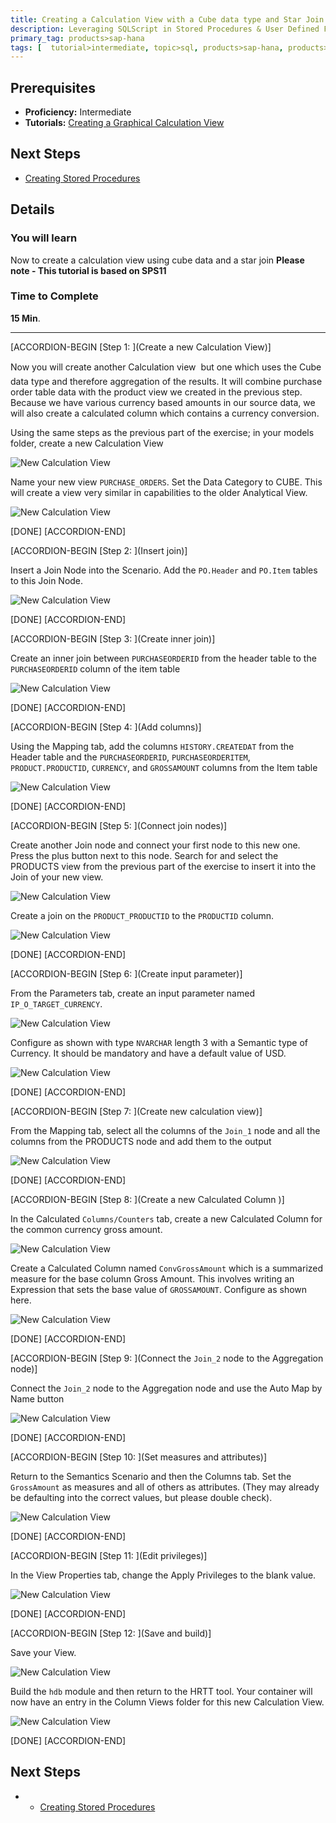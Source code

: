 ```yaml
---
title: Creating a Calculation View with a Cube data type and Star Join
description: Leveraging SQLScript in Stored Procedures & User Defined Functions
primary_tag: products>sap-hana
tags: [  tutorial>intermediate, topic>sql, products>sap-hana, products>sap-hana\,-express-edition ]
---
```

## Prerequisites  
- **Proficiency:** Intermediate
- **Tutorials:** [Creating a Graphical Calculation View](http://www.sap.com/developer/tutorials/xsa-graphical-view.html)

## Next Steps
- [Creating Stored Procedures](http://www.sap.com/developer/tutorials/xsa-sqlscript-stored-proc.html)

## Details
### You will learn  
Now to create a calculation view using cube data and a star join
**Please note - This tutorial is based on SPS11**

### Time to Complete
**15 Min**.

---


[ACCORDION-BEGIN [Step 1: ](Create a new Calculation View)]

Now you will create another Calculation view &#151; but one which uses the Cube data type and therefore aggregation of the results. It will combine purchase order table data with the product view we created in the previous step.  Because we have various currency based amounts in our source data, we will also create a calculated column which contains a currency conversion.Using the same steps as the previous part of the exercise; in your models folder, create a new Calculation View
![New Calculation View](1.png)
Name your new view `PURCHASE_ORDERS`. Set the Data Category to CUBE. This will create a view very similar in capabilities to the older Analytical View.

![New Calculation View](2.png)
[DONE][ACCORDION-END][ACCORDION-BEGIN [Step 2: ](Insert join)]Insert a Join Node into the Scenario. Add the `PO.Header` and `PO.Item` tables to this Join Node.
![New Calculation View](3.png)

[DONE]
[ACCORDION-END]

[ACCORDION-BEGIN [Step 3: ](Create inner join)]

Create an inner join between `PURCHASEORDERID` from the header table to the `PURCHASEORDERID` column of the item table

![New Calculation View](4.png)

[DONE]
[ACCORDION-END]

[ACCORDION-BEGIN [Step 4: ](Add columns)]

Using the Mapping tab, add the columns `HISTORY.CREATEDAT` from the Header table and the `PURCHASEORDERID`, `PURCHASEORDERITEM`, `PRODUCT.PRODUCTID`, `CURRENCY`, and `GROSSAMOUNT` columns from the Item table

![New Calculation View](5.png)

[DONE]
[ACCORDION-END]

[ACCORDION-BEGIN [Step 5: ](Connect join nodes)]

Create another Join node and connect your first node to this new one. Press the plus button next to this node. Search for and select the PRODUCTS view from the previous part of the exercise to insert it into the Join of your new view.  

![New Calculation View](6.png)

Create a join on the `PRODUCT_PRODUCTID` to the `PRODUCTID` column.

![New Calculation View](7.png)

[DONE]
[ACCORDION-END]

[ACCORDION-BEGIN [Step 6: ](Create input parameter)]

From the Parameters tab, create an input parameter named `IP_O_TARGET_CURRENCY`.

![New Calculation View](8.png)

Configure as shown with type `NVARCHAR` length 3 with a Semantic type of Currency. It should be mandatory and have a default value of USD.

![New Calculation View](9.png)

[DONE]
[ACCORDION-END]

[ACCORDION-BEGIN [Step 7: ](Create new calculation view)]

From the Mapping tab, select all the columns of the `Join_1` node and all the columns from the PRODUCTS node and add them to the output

![New Calculation View](10.png)

[DONE]
[ACCORDION-END]

[ACCORDION-BEGIN [Step 8: ](Create a new Calculated Column )]

In the Calculated `Columns/Counters` tab, create a new Calculated Column for the common currency gross amount.

![New Calculation View](11.png)

Create a Calculated Column named `ConvGrossAmount` which is a summarized measure for the base column Gross Amount. This involves writing an Expression that sets the base value of `GROSSAMOUNT`. Configure as shown here.

![New Calculation View](12.png)

[DONE]
[ACCORDION-END]

[ACCORDION-BEGIN [Step 9: ](Connect the `Join_2` node to the Aggregation node)]

Connect the `Join_2` node to the Aggregation node and use the Auto Map by Name button

![New Calculation View](13.png)

[DONE]
[ACCORDION-END]

[ACCORDION-BEGIN [Step 10: ](Set measures and attributes)]

Return to the Semantics Scenario and then the Columns tab. Set the `GrossAmount` as measures and all of others as attributes. (They may already be defaulting into the correct values, but please double check).

![New Calculation View](14.png)

[DONE]
[ACCORDION-END]

[ACCORDION-BEGIN [Step 11: ](Edit privileges)]

In the View Properties tab, change the Apply Privileges to the blank value.

![New Calculation View](15.png)

[DONE]
[ACCORDION-END]

[ACCORDION-BEGIN [Step 12: ](Save and build)]

Save your View.

![New Calculation View](16.png)

Build the `hdb` module and then return to the HRTT tool. Your container will now have an entry in the Column Views folder for this new Calculation View.

![New Calculation View](17.png)

[DONE]
[ACCORDION-END]



## Next Steps
-  - [Creating Stored Procedures](http://www.sap.com/developer/tutorials/xsa-sqlscript-stored-proc.html)

